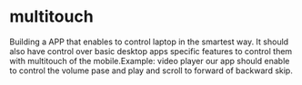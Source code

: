 # multitouch
Building a APP that enables to control laptop in the smartest way. It should also have control over basic desktop apps specific features to control them with multitouch of the mobile.Example: video player our app should enable to control the volume pase and play and scroll to forward of backward skip.
